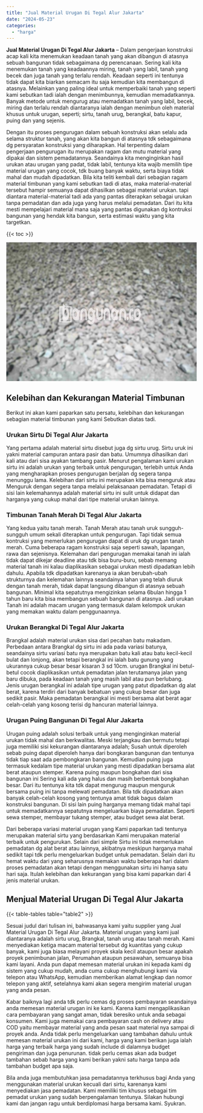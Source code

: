 ```yaml
---
title: "Jual Material Urugan Di Tegal Alur Jakarta"
date: "2024-05-23"
categories: 
  - "harga"
---
```


**Jual Material Urugan Di Tegal Alur Jakarta** – Dalam pengerjaan konstruksi acap kali kita menemukan keadaan tanah yang akan dibangun di atasnya sebuah bangunan tidak sebagaimana dg perencanaan. Sering kali kita menemukan tanah yang keadaannya miring, tanah yang labil, tanah yang becek dan juga tanah yang terlalu rendah. Keadaan seperti ini tentunya tidak dapat kita biarkan semacam itu saja kemudian kita membangun di atasnya. Melainkan yang paling ideal untuk memperbaiki tanah yang seperti kami sebutkan tadi ialah dengan menimbunnya, kemudian memadatkannya. Banyak metode untuk mengurug atau memadatkan tanah yang labil, becek, miring dan terlalu rendah diantaranya ialah dengan menimbun oleh material khusus untuk urugan, seperti; sirtu, tanah urug, berangkal, batu kapur, puing dan yang sejenis.

Dengan itu proses pengurugan dalam sebuah konstruksi akan selalu ada selama struktur tanah, yang akan kita bangun di atasnya tdk sebagaimana dg persyaratan konstruksi yang diharapkan. Hal terpenting dalam pengerjaan pengurugan itu merupakan ragam dan mutu material yang dipakai dan sistem pemadatannya. Seandainya kita menginginkan hasil urukan atau urugan yang padat, tidak labil, tentunya kita wajib memilih tipe material urugan yang cocok, tdk buang banyak waktu, serta biaya tidak mahal dan mudah dipadatkan. Bila kita teliti kembali dari sebagian ragam material timbunan yang kami sebutkan tadi di atas, maka material-material tersebut hampir semuanya dapat dihasilkan sebagai material urukan. tapi diantara material-material tadi ada yang pantas diterapkan sebagai urukan tanpa pemadatan dan ada juga yang harus melalui pemadatan. Dari itu kita mesti mempelajari material mana saja yang pantas digunakan dg kontruksi bangunan yang hendak kita bangun, serta estimasi waktu yang kita targetkan.

{{< toc >}}

![Jual Material Urugan Di Tegal Alur Jakarta](/images/jual-urugan-12.png)

## Kelebihan dan Kekurangan Material Timbunan

Berikut ini akan kami paparkan satu persatu, kelebihan dan kekurangan sebagian material timbunan yang kami Sebutkan diatas tadi.

### Urukan Sirtu Di Tegal Alur Jakarta

Yang pertama adalah material sirtu disebut juga dg sirtu urug. Sirtu uruk ini yakni material campuran antara pasir dan batu. Umumnya dihasilkan dari kali atau dari sisa ayakan tambang pasir. Menurut pengalaman kami urukan sirtu ini adalah urukan yang terbaik untuk pengurugan, terlebih untuk Anda yang mengharapkan proses pengurugan berjalan dg segera tanpa menunggu lama. Kelebihan dari sirtu ini merupakan kita bisa menguruk atau Menguruk dengan segera tanpa melalui pelaksanaan pemadatan. Tetapi di sisi lain kelemahannya adalah material sirtu ini sulit untuk didapat dan harganya yang cukup mahal dari tipe material urukan lainnya.

### Timbunan Tanah Merah Di Tegal Alur Jakarta

Yang kedua yaitu tanah merah. Tanah Merah atau tanah uruk sungguh-sungguh umum sekali diterapkan untuk pengurugan. Tapi tidak semua kontruksi yang memerlukan pengurugan dapat di uruk dg urugan tanah merah. Cuma beberapa ragam konstruksi saja seperti sawah, lapangan, rawa dan sejenisnya. Kelemahan dari pengurugan memakai tanah ini ialah tidak dapat dikejar deadline atau tdk bisa buru-buru, sebab memang material tanah ini kalau diaplikasikan sebagai urukan mesti dipadatkan lebih dahulu. Apabila tdk dipadatkan karenanya ia akan berubah-ubah strukturnya dan kelemahan lainnya seandainya lahan yang telah diuruk dengan tanah merah, tidak dapat langsung dibangun di atasnya sebuah bangunan. Minimal kita sepatutnya mengizinkan selama 6bulan hingga 1 tahun baru kita bisa membangun sebuah bangunan di atasnya. Jadi urukan Tanah ini adalah macam urugan yang termasuk dalam kelompok urukan yang memakan waktu dalam penggunaannya.

### Urukan Berangkal Di Tegal Alur Jakarta

Brangkal adalah material urukan sisa dari pecahan batu makadam. Perbedaan antara Brangkal dg sirtu ini ada pada variasi batunya, seandainya sirtu variasi batu nya merupakan batu kali atau batu kecil-kecil bulat dan lonjong, akan tetapi berangkal ini ialah batu gunung yang ukurannya cukup besar besar kisaran 3 sd 10cm. urugan Brangkal ini betul-betul cocok diaplikasikan untuk pemadatan jalan terutamanya jalan yang baru dibuka, pada keadaan tanah yang masih labil atau pun berlubang. Jenis urugan berangkal ini adalah tipe urugan yang patut dipadatkan dg alat berat, karena terdiri dari banyak bebatuan yang cukup besar dan juga sedikit pasir. Maka pemadatan berangkal ini mesti bersama alat berat agar celah-celah yang kosong terisi dg hancuran material lainnya.

### Urugan Puing Bangunan Di Tegal Alur Jakarta

Urugan puing adalah solusi terbaik untuk yang menginginkan material urukan tidak mahal dan berkwalitas. Meski terjangkau dan bermutu tetapi juga memiliki sisi kekurangan diantaranya adalah; Susah untuk diperoleh sebab puing dapat diperoleh hanya dari bongkaran bangunan dan tentunya tidak tiap saat ada pembongkaran bangunan. Kemudian puing juga termasuk kedalam tipe material urukan yang mesti dipadatkan bersama alat berat ataupun stemper. Karena puing maupun bongkahan dari sisa bangunan ini Sering kali ada yang halus dan masih berbentuk bongkahan besar. Dari itu tentunya kita tdk dapat mengurug maupun menguruk bersama puing ini tanpa melewati pemadatan. Bila tdk dipadatkan akan banyak celah-celah kosong yang tentunya amat tidak bagus dalam konstruksi bangunan. Di sisi lain puing harganya memang tidak mahal tapi untuk memadatkannya sepatutnya mengeluarkan biaya pemadatan. Seperti sewa stemper, membayar tukang stemper, atau budget sewa alat berat.

Dari beberapa variasi material urugan yang Kami paparkan tadi tentunya merupakan material sirtu yang berdasarkan Kami merupakan material terbaik untuk pengurukan. Selain dari simple Sirtu ini tidak memerlukan pemadatan dg alat berat atau lainnya, akibatnya meskipun harganya mahal sedikit tapi tdk perlu mengeluarkan budget untuk pemadatan. Selain dari itu hemat waktu dari yang seharusnya memakan waktu beberapa hari dalam proses pemadatan akan tetapi dengan menggunakan sirtu ini hanya satu hari saja. Itulah kelebihan dan kekurangan yang bisa kami paparkan dari 4 jenis material urukan.

## Menjual Material Urugan Di Tegal Alur Jakarta

{{< table-tables table="table2" >}}

Sesuai judul dari tulisan ini, bahwasanya kami yaitu supplier yang Jual Material Urugan Di Tegal Alur Jakarta. Material urugan yang kami jual diantaranya adalah sirtu urug, Brangkal, tanah urug atau tanah merah. Kami menyediakan ketiga macam material tersebut dg kuantitas yang cukup banyak, kami juga biasa melayani proyek skala kecil ataupun besar apakah proyek penimbunan jalan, Perumahan ataupun pesawahan, semuanya bisa kami layani. Anda pun dapat memesan material urukan ini kepada kami dg sistem yang cukup mudah, anda cuma cukup menghubungi kami via telepon atau WhatsApp, kemudian memberikan alamat lengkap dan nomor telepon yang aktif, setelahnya kami akan segera mengirim material urugan yang anda pesan.

Kabar baiknya lagi anda tdk perlu cemas dg proses pembayaran seandainya anda memesan material urugan ini ke kami. Karena kami mengaplikasikan cara pembayaran yang sangat aman, tidak beresiko untuk anda sebagai konsumen. Kami juga memakai cara pembayaran cash on delivery atau COD yaitu membayar material yang anda pesan saat material nya sampai di proyek anda. Anda tidak perlu mengeluarkan uang tambahan dahulu untuk memesan material urukan ini dari kami, harga yang kami berikan juga ialah harga yang terbaik harga yang sudah include di dalamnya budget pengiriman dan juga penurunan. tidak perlu cemas akan ada budget tambahan sebab harga yang kami berikan yakni satu harga tanpa ada tambahan budget apa saja.

Bila anda juga membutuhkan jasa pemadatannya terkhusus bagi Anda yang menggunakan material urukan kecuali dari sirtu, karenanya kami menyediakan jasa pemadatan. Kami memiliki tim khusus sebagai tim pemadat urukan yang sudah berpengalaman tentunya. Silakan hubungi kami dan jangan ragu untuk berdiplomasi harga bersama kami. Syukran.
